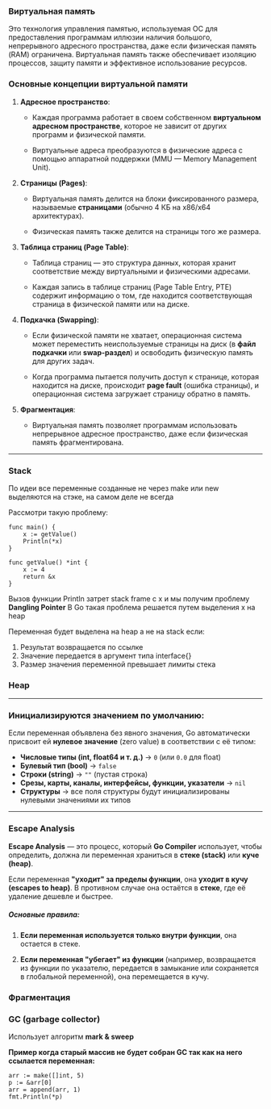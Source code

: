 
### Виртуальная память

Это технология управления памятью, используемая ОС для предоставления программам иллюзии наличия большого, непрерывного адресного пространства, даже если физическая память (RAM) ограничена. Виртуальная память также обеспечивает изоляцию процессов, защиту памяти и эффективное использование ресурсов.

### Основные концепции виртуальной памяти

1. **Адресное пространство**:
    
    - Каждая программа работает в своем собственном **виртуальном адресном пространстве**, которое не зависит от других программ и физической памяти.
        
    - Виртуальные адреса преобразуются в физические адреса с помощью аппаратной поддержки (MMU — Memory Management Unit).
        
2. **Страницы (Pages)**:
    
    - Виртуальная память делится на блоки фиксированного размера, называемые **страницами** (обычно 4 КБ на x86/x64 архитектурах).
        
    - Физическая память также делится на страницы того же размера.
        
3. **Таблица страниц (Page Table)**:
    
    - Таблица страниц — это структура данных, которая хранит соответствие между виртуальными и физическими адресами.
        
    - Каждая запись в таблице страниц (Page Table Entry, PTE) содержит информацию о том, где находится соответствующая страница в физической памяти или на диске.
        
4. **Подкачка (Swapping)**:
    
    - Если физической памяти не хватает, операционная система может переместить неиспользуемые страницы на диск (в **файл подкачки** или **swap-раздел**) и освободить физическую память для других задач.
        
    - Когда программа пытается получить доступ к странице, которая находится на диске, происходит **page fault** (ошибка страницы), и операционная система загружает страницу обратно в память.
        
5. **Фрагментация**:
    
    - Виртуальная память позволяет программам использовать непрерывное адресное пространство, даже если физическая память фрагментирована.


---

### Stack

По идеи все переменные созданные не через make или new выделяются на стэке, на самом деле не всегда

Рассмотри такую проблему:

```
func main() {
	x := getValue()
	Println(*x)
}

func getValue() *int {
	x := 4
	return &x
}
```

Вызов функции Println затрет stack frame с x и мы получим проблему **Dangling Pointer**
В Go такая проблема решается путем выделения x на heap

Переменная будет выделена на heap а не на stack если:
1. Результат возвращается по ссылке
2. Значение передается в аргумент типа interface{}
3. Размер значения переменной превышает лимиты стека

### Heap


---

### Инициализируются значением по умолчанию:

Если переменная объявлена без явного значения, Go автоматически присвоит ей **нулевое значение** (zero value) в соответствии с её типом:

- **Числовые типы (int, float64 и т. д.)** → `0` (или `0.0` для float)
- **Булевый тип (bool)** → `false`
- **Строки (string)** → `""` (пустая строка)
- **Срезы, карты, каналы, интерфейсы, функции, указатели** → `nil`
- **Структуры** → все поля структуры будут инициализированы нулевыми значениями их типов


---

### Escape Analysis

**Escape Analysis** — это процесс, который **Go Compiler** использует, чтобы определить, должна ли переменная храниться в **стеке (stack)** или **куче (heap)**.

Если переменная **"уходит" за пределы функции**, она **уходит в кучу (escapes to heap)**. В противном случае она остаётся в **стеке**, где её удаление дешевле и быстрее.

##### Основные правила:

1. **Если переменная используется только внутри функции**, она остается в стеке.
    
2. **Если переменная "убегает" из функции** (например, возвращается из функции по указателю, передается в замыкание или сохраняется в глобальной переменной), она перемещается в кучу.
### Фрагментация
### GC (garbage collector)

Использует алгоритм **mark & sweep**


**Пример когда старый массив не будет собран GC так как на него ссылается переменная:**

```
arr := make([]int, 5)  
p := &arr[0]
arr = append(arr, 1)  
fmt.Println(*p)
```
